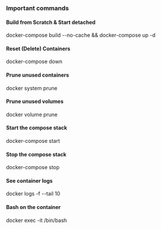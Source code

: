 ### Important commands

#### Build from Scratch & Start detached
docker-compose build --no-cache && docker-compose up -d
#### Reset (Delete) Containers
docker-compose down
#### Prune unused containers
docker system prune
#### Prune unused volumes
docker volume prune
#### Start the compose stack
docker-compose start
#### Stop the compose stack
docker-compose stop
#### See container logs
docker logs -f <container-name> --tail 10
#### Bash on the container
docker exec -it <container-name> /bin/bash